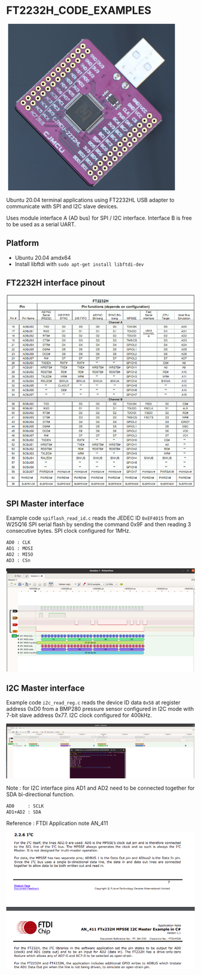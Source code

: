 # FT2232H_CODE_EXAMPLES

<img src="FT2232HL_module.png">

Ubuntu 20.04 terminal applications using FT2232HL USB adapter to communicate with SPI and I2C slave devices.

Uses module interface A (AD bus) for SPI / I2C interface. Interface B is free to be used as a serial UART.

## Platform

* Ubuntu 20.04 amdx64
* Install libftdi with `sudo apt-get install libftdi-dev`

## FT2232H interface pinout

<img src="FT2232H_pinout.png" >

## SPI Master interface

Example code `spiflash_read_id.c` reads the JEDEC ID `0xEF4015` from an W25Q16 SPI serial flash by sending the 
command 0x9F and then reading 3 consecutive bytes. SPI clock configured for 1MHz.

```
AD0 : CLK
AD1 : MOSI
AD2 : MISO
AD3 : CSn
```

<img src="ft2232_spi_transaction_screenshot.png">


## I2C Master interface


Example code `i2c_read_reg.c` reads the device ID data `0x58` at  register address 0xD0 from a BMP280 pressure sensor
configured in I2C mode with 7-bit slave address 0x77. I2C clock configured for 400kHz.

<img src="i2c_read_register_transaction_snapshot.png">

Note : for I2C interface pins AD1 and AD2 need to be connected together for SDA bi-directional function.

```
AD0		: SCLK
AD1+AD2	: SDA
```

Reference : FTDI Application note AN_411


<img src="ft2232_mpsse_i2c_pins.png">



